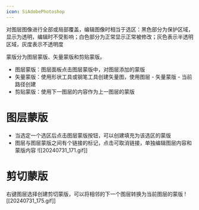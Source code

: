 ```yaml
---
icon: SiAdobePhotoshop
---
```

对图层图像进行全部或局部覆盖，编辑图像时相当于选区：黑色部分为保护区域，显示为透明，编辑时不受影响；白色部分为正常显示正常被修改；灰色表示半透明区域，灰度表示不透明度

蒙版分为图层蒙版、矢量蒙版和剪贴蒙版。
- 图层蒙版：图层面板点击图层蒙版中，对图层添加的蒙版
- 矢量蒙版：使用形状工具或钢笔工具创建矢量图，使用图层 - 矢量蒙版 - 当前路径创建
- 剪贴蒙版：使用下一图层的内容作为上一图层的蒙版
# 图层蒙版

- 当选定一个选区后点击图层蒙版按钮，可以创建填充为该选区的蒙版
- 图层与图层蒙版之间有个链接的标记，点击可取消链接，单独编辑图层内容和蒙版内容
![[20240731_171.gif]]
# 剪切蒙版

右键图层选择创建剪切蒙版，可以将相邻的下一个图层转换为当前图层的蒙版
![[20240731_175.gif]]
